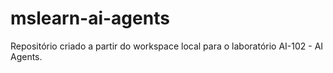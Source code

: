 # mslearn-ai-agents
Repositório criado a partir do workspace local para o laboratório AI-102 - AI Agents.
